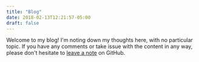 ```yaml
---
title: "Blog"
date: 2018-02-13T12:21:57-05:00
draft: false
---
```


Welcome to my blog! I'm noting down my thoughts here, with no particular topic. If you have any comments or take issue with the content in 
any way, please don't hesitate to [leave a note](https://github.com/Radiergummi/moritzfriedrich.com/issues) on GitHub.  
